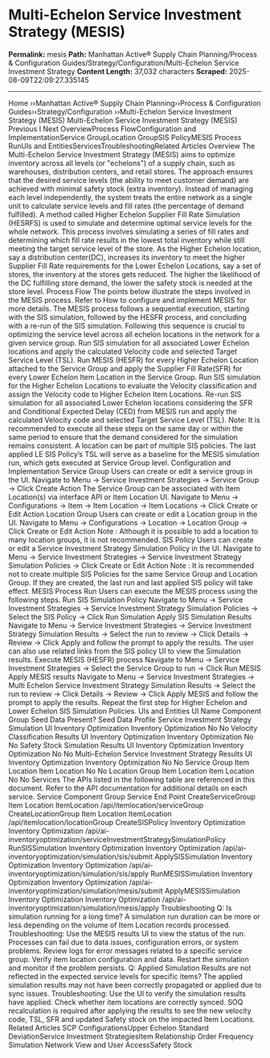 # Multi-Echelon Service Investment Strategy (MESIS)

**Permalink:** mesis
**Path:** Manhattan Active® Supply Chain Planning/Process &amp; Configuration Guides/Strategy/Configuration/Multi-Echelon Service Investment  Strategy
**Content Length:** 37,032 characters
**Scraped:** 2025-08-09T22:09:27.335145

---

Home ››Manhattan Active® Supply Chain Planning››Process & Configuration Guides››Strategy/Configuration ››Multi-Echelon Service Investment Strategy (MESIS) Multi-Echelon Service Investment Strategy (MESIS) Previous I Next OverviewProcess FlowConfiguration and ImplementationService GroupLocation GroupSIS PolicyMESIS Process RunUls and EntitiesServicesTroubleshootingRelated Articles Overview The Multi-Echelon Service Investment Strategy (MESIS) aims to optimize inventory across all levels (or "echelons") of a supply chain, such as warehouses, distribution centers, and retail stores. The approach ensures that the desired service levels (the ability to meet customer demand) are achieved with minimal safety stock (extra inventory). Instead of managing each level independently, the system treats the entire network as a single unit to calculate service levels and fill rates (the percentage of demand fulfilled). A method called Higher Echelon Supplier Fill Rate Simulation (HESRFS) is used to simulate and determine optimal service levels for the whole network. This process involves simulating a series of fill rates and determining which fill rate results in the lowest total inventory while still meeting the target service level of the store. As the Higher Echelon location, say a distribution center(DC), increases its inventory to meet the higher Supplier Fill Rate requirements for the Lower Echelon Locations, say a set of stores, the inventory at the stores gets reduced. The higher the likelihood of the DC fulfilling store demand, the lower the safety stock is needed at the store level. Process Flow The points below illustrate the steps involved in the MESIS process. Refer to How to configure and implement MESIS for more details. The MESIS process follows a sequential execution, starting with the SIS simulation, followed by the HESFR process, and concluding with a re-run of the SIS simulation. Following this sequence is crucial to optimizing the service level across all echelon locations in the network for a given service group. Run SIS simulation for all associated Lower Echelon locations and apply the calculated Velocity code and selected Target Service Level (TSL). Run MESIS (HESFR) for every Higher Echelon Location attached to the Service Group and apply the Supplier Fill Rate(SFR) for every Lower Echelon Item Location in the Service Group. Run SIS simulation for the Higher Echelon Locations to evaluate the Velocity classification and assign the Velocity code to Higher Echelon Item Locations. Re-run SIS simulation for all associated Lower Echelon locations considering the SFR and Conditional Expected Delay (CED) from MESIS run and apply the calculated Velocity code and selected Target Service Level (TSL). Note: It is recommended to execute all these steps on the same day or within the same period to ensure that the demand considered for the simulation remains consistent. A location can be part of multiple SIS policies. The last applied LE SIS Policy’s TSL will serve as a baseline for the MESIS simulation run, which gets executed at Service Group level. Configuration and Implementation Service Group Users can create or edit a service group in the UI. Navigate to Menu → Service Investment Strategies → Service Group → Click Create Action The Service Group can be associated with Item Location(s) via interface API or Item Location UI. Navigate to Menu → Configurations → Item → Item Location → Item Locations → Click Create or Edit Action Location Group Users can create or edit a Location group in the UI. Navigate to Menu → Configurations → Location → Location Group → Click Create or Edit Action Note : Although it is possible to add a location to many location groups, it is not recommended. SIS Policy Users can create or edit a Service Investment Strategy Simulation Policy in the UI. Navigate to Menu → Service Investment Strategies → Service Investment Strategy Simulation Policies → Click Create or Edit Action Note : It is recommended not to create multiple SIS Policies for the same Service Group and Location Group. If they are created, the last run and last applied SIS policy will take effect. MESIS Process Run Users can execute the MESIS process using the following steps. Run SIS Simulation Policy Navigate to Menu → Service Investment Strategies → Service Investment Strategy Simulation Policies → Select the SIS Policy → Click Run Simulation Apply SIS Simulation Results Navigate to Menu → Service Investment Strategies → Service Investment Strategy Simulation Results → Select the run to review → Click Details → Review → Click Apply and follow the prompt to apply the results. The user can also use related links from the SIS policy UI to view the Simulation results. Execute MESIS (HESFR) process Navigate to Menu → Service Investment Strategies → Select the Service Group to run → Click Run MESIS Apply MESIS results Navigate to Menu → Service Investment Strategies → Multi Echelon Service Investment Strategy Simulation Results → Select the run to review → Click Details → Review → Click Apply MESIS and follow the prompt to apply the results. Repeat the first step for Higher Echelon and Lower Echelon SIS Simulation Policies. Uls and Entities UI Name Component Group Seed Data Present? Seed Data Profile Service Investment Strategy Simulation UI Inventory Optimization Inventory Optimization No No Velocity Classification Results UI Inventory Optimization Inventory Optimization No No Safety Stock Simulation Results UI Inventory Optimization Inventory Optimization No No Multi-Echelon Service Investment Strategy Results UI Inventory Optimization Inventory Optimization No No Service Group Item Location Item Location No No Location Group Item Location Item Location No No Services The APIs listed in the following table are referenced in this document. Refer to the API documentation for additional details on each service. Service Component Group Service End Point CreateServiceGroup Item Location ItemLocation /api/itemlocation/serviceGroup CreateLocationGroup Item Location ItemLocation /api/itemlocation/locationGroup CreateSISPolicy Inventory Optimization Inventory Optimization /api/ai-inventoryoptimization/serviceInvestmentStrategySimulationPolicy RunSISSimulation Inventory Optimization Inventory Optimization /api/ai-inventoryoptimization/simulation/sis/submit ApplySISSimulation Inventory Optimization Inventory Optimization /api/ai-inventoryoptimization/simulation/sis/apply RunMESISSimulation Inventory Optimization Inventory Optimization /api/ai-inventoryoptimization/simulation/mesis/submit ApplyMESISSimulation Inventory Optimization Inventory Optimization /api/ai-inventoryoptimization/simulation/mesis/apply Troubleshooting Q: Is simulation running for a long time? A simulation run duration can be more or less depending on the volume of Item Location records processed. Troubleshooting: Use the MESIS results UI to view the status of the run. Processes can fail due to data issues, configuration errors, or system problems. Review logs for error messages related to a specific service group. Verify item location configuration and data. Restart the simulation and monitor if the problem persists. Q: Applied Simulation Results are not reflected in the expected service levels for specific items? The applied simulation results may not have been correctly propagated or applied due to sync issues. Troubleshooting: Use the UI to verify the simulation results have applied. Check whether item locations are correctly synced. SOQ recalculation is required after applying the results to see the new velocity code, TSL, SFR and updated Safety stock on the impacted Item Locations. Related Articles SCP ConfigurationsUpper Echelon Standard DeviationService Investment StrategiesItem Relationship Order Frequency Simulation Network View and User AccessSafety Stock